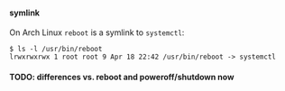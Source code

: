 #### symlink

On Arch Linux `reboot` is a symlink to `systemctl`:
```
$ ls -l /usr/bin/reboot 
lrwxrwxrwx 1 root root 9 Apr 18 22:42 /usr/bin/reboot -> systemctl
```

#### TODO: differences vs. reboot and poweroff/shutdown now
